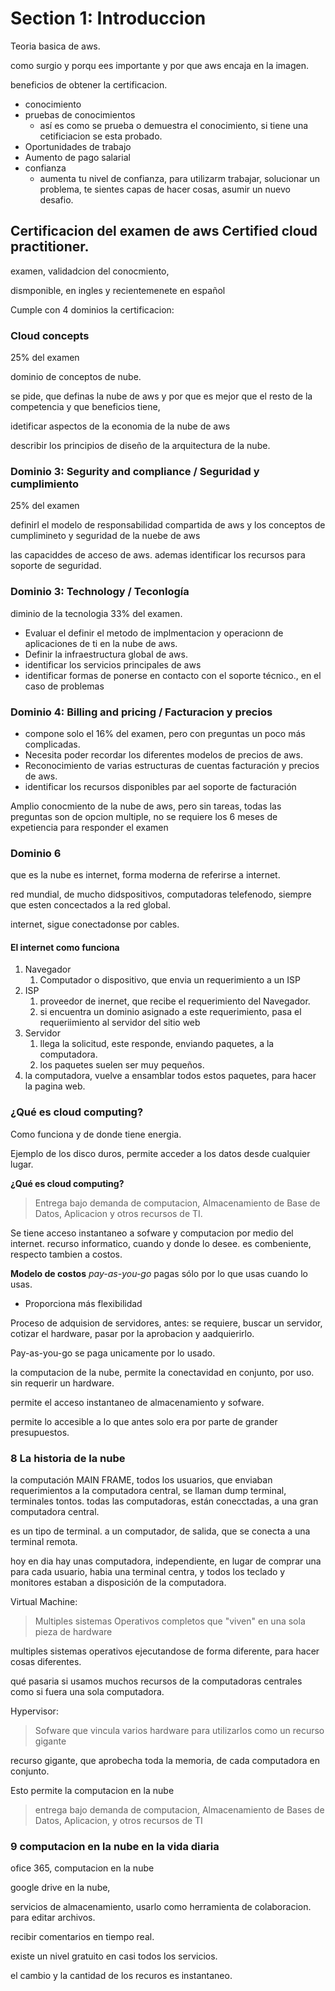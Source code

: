 # Section 1: Introduccion

Teoria basica de aws.

como surgio y porqu ees importante y por que aws encaja en la imagen.

beneficios de obtener la certificacion.

- conocimiento
- pruebas de conocimientos
  - así es como se prueba o demuestra el conocimiento, si tiene una cetificiacion se esta probado.
- Oportunidades de trabajo
- Aumento de pago salarial
- confianza
  - aumenta tu nivel de confianza, para utilizarm trabajar, solucionar un problema, te sientes capas de hacer cosas, asumir un nuevo desafio.

## Certificacion del examen de aws Certified cloud practitioner.

examen, validadcion del conocmiento, 

dismponible, en ingles y recientemenete en español

Cumple con 4 dominios la certificacion:
### Cloud concepts

25% del examen 

 dominio de conceptos de nube.

 se pide, que definas la nube de aws y por que es mejor que el resto de la competencia y que beneficios tiene,

 idetificar aspectos de la economia de la nube de aws

describir los principios de diseño de la arquitectura de la nube.

 ### Dominio 3: Segurity and compliance / Seguridad y cumplimiento

 25% del examen

definirl el modelo de responsabilidad compartida de aws y los conceptos de cumplimineto y seguridad de la nuebe de aws

las capaciddes de acceso de aws. ademas identificar los recursos para soporte de seguridad.

### Dominio 3: Technology / Teconlogía 

diminio de la tecnologia 33% del examen.

- Evaluar el definir el metodo de implmentacion y operacionn de aplicaciones de ti en la nube de aws.
- Definir la infraestructura global de aws.
- identificar los servicios principales de aws
- identificar formas de ponerse en contacto con el soporte técnico., en el caso de problemas

### Dominio 4: Billing and pricing /  Facturacion y precios

- compone solo el 16% del examen, pero con preguntas un poco más complicadas.
- Necesita poder recordar los diferentes modelos de precios de aws.
- Reconocimiento de varias estructuras de cuentas facturación y precios de aws.
- identificar los recursos disponibles par ael soporte de facturación

Amplio conocmiento de la nube de aws, pero sin tareas, todas las preguntas son de opcion multiple, no se requiere los 6 meses de expetiencia para responder el examen 

### Dominio 6

que es la nube es internet, forma moderna de referirse a internet.

red mundial, de mucho didspositivos, computadoras telefenodo, siempre que esten concectados a la red global.

internet, sigue conectadonse por cables.

#### El internet como funciona

  1. Navegador
     1. Computador o dispositivo, que envia un requerimiento a un ISP
  2. ISP
     1. proveedor de inernet, que recibe el requerimiento del Navegador.
     2. si encuentra un dominio asignado a este requerimiento, pasa el requeriimiento al servidor del sitio web
  3. Servidor
     1. llega la solicitud, este responde, enviando paquetes, a la computadora.
     2. los paquetes suelen ser muy pequeños.
  4. la computadora, vuelve  a ensamblar todos estos paquetes, para hacer la pagina web.

### ¿Qué es cloud computing?

Como funciona y de donde tiene energia.

Ejemplo de los disco duros,
permite acceder a los datos desde cualquier lugar.

**¿Qué es cloud computing?**
> Entrega bajo demanda de computacion, Almacenamiento de Base de Datos, Aplicacion y otros recursos de TI.

Se tiene acceso instantaneo a sofware y computacion por medio del internet. recurso informatico, cuando y donde lo desee. es combeniente, respecto tambien a costos.

**Modelo de costos** *pay-as-you-go* pagas sólo por lo que usas cuando lo usas.
  
- Proporciona más flexibilidad

Proceso de adquision de servidores, antes:
  se requiere, buscar un servidor, cotizar el hardware, pasar por la aprobacion y aadquierirlo.

Pay-as-you-go se paga unicamente por lo usado.

la computacion de la nube, permite la conectavidad en conjunto, por uso. sin requerir un hardware.

permite el acceso instantaneo de almacenamiento y sofware.

permite lo accesible a lo que antes solo era por parte de grander presupuestos.

### 8 La historia de la nube

la computación MAIN FRAME, todos los usuarios, que enviaban requerimientos a la computadora central, se llaman dump terminal, terminales tontos. todas las computadoras, están conecctadas, a una gran computadora central.

es un tipo de terminal. a un computador, de salida, que se conecta a una terminal remota.

hoy en dia hay unas computadora, independiente, en lugar de comprar una para cada usuario, habia una terminal centra, y todos los teclado y monitores estaban a disposición de la computadora.

Virtual Machine: 
  > Multiples sistemas Operativos completos que "viven" en una sola pieza de hardware

multiples sistemas operativos ejecutandose de forma diferente, para hacer cosas diferentes.

qué pasaria si usamos muchos recursos de la computadoras centrales como si fuera una sola computadora.

Hypervisor:
> Sofware que vincula varios hardware para utilizarlos como un recurso gigante

recurso gigante, que aprobecha toda la memoria, de cada computadora en conjunto.

Esto permite la computacion en la nube

> entrega bajo demanda de computacion, Almacenamiento de Bases de Datos, Aplicacion, y otros recursos de TI

### 9 computacion en la nube en la vida diaria

ofice 365, computacion en la nube

google drive en la nube,

servicios de almacenamiento, usarlo como herramienta de colaboracion. para editar archivos.

recibir comentarios en tiempo real.

existe un nivel gratuito en casi todos los servicios.

el cambio y la cantidad de los recuros es instantaneo.

